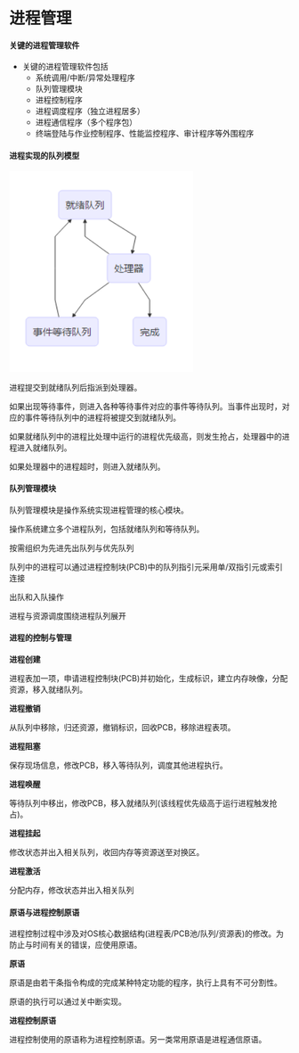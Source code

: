 # 进程管理

#### 关键的进程管理软件

* 关键的进程管理软件包括
  * 系统调用/中断/异常处理程序
  * 队列管理模块
  * 进程控制程序
  * 进程调度程序（独立进程居多）
  * 进程通信程序（多个程序包）
  * 终端登陆与作业控制程序、性能监控程序、审计程序等外围程序

#### 进程实现的队列模型

![&#x8FDB;&#x7A0B;&#x961F;&#x5217;&#x6A21;&#x578B;](../../.gitbook/assets/jin-cheng-dui-lie.png)

进程提交到就绪队列后指派到处理器。

如果出现等待事件，则进入各种等待事件对应的事件等待队列。当事件出现时，对应的事件等待队列中的进程将被提交到就绪队列。

如果就绪队列中的进程比处理中运行的进程优先级高，则发生抢占，处理器中的进程进入就绪队列。

如果处理器中的进程超时，则进入就绪队列。

#### 队列管理模块

队列管理模块是操作系统实现进程管理的核心模块。

操作系统建立多个进程队列，包括就绪队列和等待队列。

按需组织为先进先出队列与优先队列

队列中的进程可以通过进程控制块\(PCB\)中的队列指引元采用单/双指引元或索引连接

出队和入队操作

进程与资源调度围绕进程队列展开

#### 进程的控制与管理

**进程创建**

进程表加一项，申请进程控制块\(PCB\)并初始化，生成标识，建立内存映像，分配资源，移入就绪队列。

**进程撤销**

从队列中移除，归还资源，撤销标识，回收PCB，移除进程表项。

**进程阻塞**

保存现场信息，修改PCB，移入等待队列，调度其他进程执行。

**进程唤醒**

等待队列中移出，修改PCB，移入就绪队列\(该线程优先级高于运行进程触发抢占\)。

**进程挂起**

修改状态并出入相关队列，收回内存等资源送至对换区。

**进程激活**

分配内存，修改状态并出入相关队列

#### 原语与进程控制原语

进程控制过程中涉及对OS核心数据结构\(进程表/PCB池/队列/资源表\)的修改。为防止与时间有关的错误，应使用原语。

**原语**

原语是由若干条指令构成的完成某种特定功能的程序，执行上具有不可分割性。

原语的执行可以通过关中断实现。

**进程控制原语**

进程控制使用的原语称为进程控制原语。另一类常用原语是进程通信原语。

